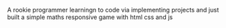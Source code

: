 A rookie programmer learningn to code via implementing projects and just built a simple maths responsive game with html css and js
